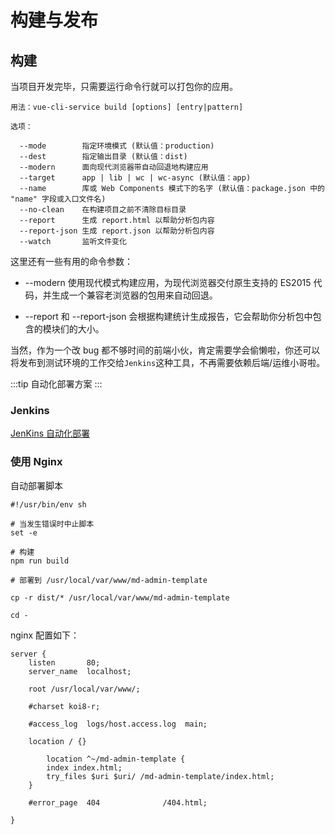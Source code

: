 # 构建与发布

## 构建

当项目开发完毕，只需要运行命令行就可以打包你的应用。

```
用法：vue-cli-service build [options] [entry|pattern]

选项：

  --mode        指定环境模式 (默认值：production)
  --dest        指定输出目录 (默认值：dist)
  --modern      面向现代浏览器带自动回退地构建应用
  --target      app | lib | wc | wc-async (默认值：app)
  --name        库或 Web Components 模式下的名字 (默认值：package.json 中的 "name" 字段或入口文件名)
  --no-clean    在构建项目之前不清除目标目录
  --report      生成 report.html 以帮助分析包内容
  --report-json 生成 report.json 以帮助分析包内容
  --watch       监听文件变化

```

这里还有一些有用的命令参数：

- --modern 使用现代模式构建应用，为现代浏览器交付原生支持的 ES2015 代码，并生成一个兼容老浏览器的包用来自动回退。

- --report 和 --report-json 会根据构建统计生成报告，它会帮助你分析包中包含的模块们的大小。

当然，作为一个改 bug 都不够时间的前端小伙，肯定需要学会偷懒啦，你还可以将发布到测试环境的工作交给`Jenkins`这种工具，不再需要依赖后端/运维小哥啦。

:::tip 自动化部署方案
:::

### Jenkins

[JenKins 自动化部署](https://iytz2gwgw1.feishu.cn/docs/doccnnhfa7W3fCpUwU2ETebBpOh)

### 使用 Nginx

自动部署脚本

```shell script
#!/usr/bin/env sh

# 当发生错误时中止脚本
set -e

# 构建
npm run build

# 部署到 /usr/local/var/www/md-admin-template

cp -r dist/* /usr/local/var/www/md-admin-template

cd -
```

nginx 配置如下：

```nginx
server {
    listen       80;
    server_name  localhost;

	root /usr/local/var/www/;

    #charset koi8-r;

    #access_log  logs/host.access.log  main;

	location / {}

        location ^~/md-admin-template {
	    index index.html;
      	try_files $uri $uri/ /md-admin-template/index.html;
	}

    #error_page  404              /404.html;

}
```

